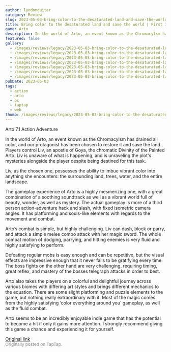 ```yaml
---
author: lyndonguitar
category: Review
slug: 2023-05-03-bring-color-to-the-desaturated-land-and-save-the-world-first-impressions-arto
title: Bring color to the desaturated land and save the world | First Impressions - Arto
game: Arto
description: In the world of Arto, an event known as the Chromacylsm has drained all color, and our protagonist has been chosen to restore it and save the land. Players control Liv, an apostle of Goya, the chromatic Divinity of the Painted Arto. Liv is unaware of what is happening, and is unraveling the plot's mysteries alongside the player despite being destined for this task.
featured: false
gallery:
  - /images/reviews/legacy/2023-05-03-bring-color-to-the-desaturated-land-and-save-the-world--first-impressions---arto-0.avif
  - /images/reviews/legacy/2023-05-03-bring-color-to-the-desaturated-land-and-save-the-world--first-impressions---arto-1.avif
  - /images/reviews/legacy/2023-05-03-bring-color-to-the-desaturated-land-and-save-the-world--first-impressions---arto-2.avif
  - /images/reviews/legacy/2023-05-03-bring-color-to-the-desaturated-land-and-save-the-world--first-impressions---arto-3.avif
  - /images/reviews/legacy/2023-05-03-bring-color-to-the-desaturated-land-and-save-the-world--first-impressions---arto-4.avif
  - /images/reviews/legacy/2023-05-03-bring-color-to-the-desaturated-land-and-save-the-world--first-impressions---arto-5.avif
  - /images/reviews/legacy/2023-05-03-bring-color-to-the-desaturated-land-and-save-the-world--first-impressions---arto-6.avif
pubDate: 2023-05-03
tags:
  - action
  - arto
  - pc
  - taptap
  - web
thumb: /images/reviews/legacy/2023-05-03-bring-color-to-the-desaturated-land-and-save-the-world--first-impressions---arto-0.avif
---
```


Arto
7.1
Action
Adventure

In the world of Arto, an event known as the Chromacylsm has drained all color, and our protagonist has been chosen to restore it and save the land. Players control Liv, an apostle of Goya, the chromatic Divinity of the Painted Arto. Liv is unaware of what is happening, and is unraveling the plot's mysteries alongside the player despite being destined for this task.

Liv, as the chosen one, possesses the ability to imbue vibrant color into anything she encounters: the surrounding land, trees, water, and the entire landscape.

The gameplay experience of Arto is a highly mesmerizing one, with a great combination of a soothing soundtrack as well as a vibrant world full of beauty, wonder, as well as mystery. The actual gameplay is more of a third person action-adventure hack and slash, with fixed isometric camera angles. It has platforming and souls-like elements with regards to the movement and combat.

Arto’s combat is simple, but highly challenging. Liv can dash, block or parry, and attack a simple melee combo attack with her magic sword. The whole combat motion of dodging, parrying, and hitting enemies is very fluid and highly satisfying to perform.

Defeating regular mobs is easy enough and can be repetitive, but the visual effects are impressive enough that it never fails to be gratifying every time.  The boss fights on the other hand are very challenging, requiring timing, great reflex, and mastery of the bosses telegraph attacks in order to best.

Arto also takes the players on a colorful and delightful journey across various biomes with differing art styles and brings different mechanics to the equation. There are some slight platforming and puzzle elements to the game, but nothing really extraordinary with it. Most of the magic comes from the highly satisfying ‘color everything around you’ gameplay, as well as the fluid combat.

Arto seems to be an incredibly enjoyable indie game that has the potential to become a hit if only it gains more attention. I strongly recommend giving this game a chance and experiencing it for yourself.

[Original link](https://www.taptap.io/post/5322632)<br><span style="font-size: 0.95em; color: #888;">Originally posted on TapTap.</span>